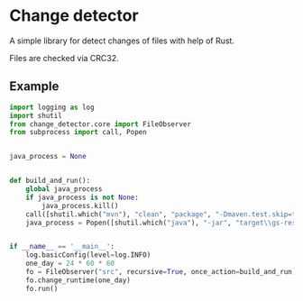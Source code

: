 # Change detector

A simple library for detect changes of files with help of Rust.

Files are checked via CRC32.

## Example
```python
import logging as log
import shutil
from change_detector.core import FileObserver
from subprocess import call, Popen


java_process = None


def build_and_run():
    global java_process
    if java_process is not None:
        java_process.kill()
    call([shutil.which("mvn"), "clean", "package", "-Dmaven.test.skip=true"])
    java_process = Popen([shutil.which("java"), "-jar", "target\\gs-rest-service-0.1.0.jar"])


if __name__ == '__main__':
    log.basicConfig(level=log.INFO)
    one_day = 24 * 60 * 60
    fo = FileObserver("src", recursive=True, once_action=build_and_run)
    fo.change_runtime(one_day)
    fo.run()

```